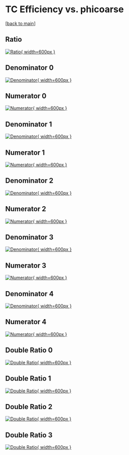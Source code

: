 # TC Efficiency vs. phicoarse

[[back to main](./)]



## Ratio

[![Ratio](../mtv/var/TC_base_13_1_eff_phicoarse.png){ width=600px }](../mtv/var/TC_base_13_1_eff_phicoarse.pdf)

## Denominator 0

[![Denominator](../mtv/den/TC_base_13_1_eff_phicoarse_den0.png){ width=600px }](../mtv/den/TC_base_13_1_eff_phicoarse_den0.pdf)

## Numerator 0

[![Numerator](../mtv/num/TC_base_13_1_eff_phicoarse_num0.png){ width=600px }](../mtv/num/TC_base_13_1_eff_phicoarse_num0.pdf)

## Denominator 1

[![Denominator](../mtv/den/TC_base_13_1_eff_phicoarse_den1.png){ width=600px }](../mtv/den/TC_base_13_1_eff_phicoarse_den1.pdf)

## Numerator 1

[![Numerator](../mtv/num/TC_base_13_1_eff_phicoarse_num1.png){ width=600px }](../mtv/num/TC_base_13_1_eff_phicoarse_num1.pdf)

## Denominator 2

[![Denominator](../mtv/den/TC_base_13_1_eff_phicoarse_den2.png){ width=600px }](../mtv/den/TC_base_13_1_eff_phicoarse_den2.pdf)

## Numerator 2

[![Numerator](../mtv/num/TC_base_13_1_eff_phicoarse_num2.png){ width=600px }](../mtv/num/TC_base_13_1_eff_phicoarse_num2.pdf)

## Denominator 3

[![Denominator](../mtv/den/TC_base_13_1_eff_phicoarse_den3.png){ width=600px }](../mtv/den/TC_base_13_1_eff_phicoarse_den3.pdf)

## Numerator 3

[![Numerator](../mtv/num/TC_base_13_1_eff_phicoarse_num3.png){ width=600px }](../mtv/num/TC_base_13_1_eff_phicoarse_num3.pdf)

## Denominator 4

[![Denominator](../mtv/den/TC_base_13_1_eff_phicoarse_den4.png){ width=600px }](../mtv/den/TC_base_13_1_eff_phicoarse_den4.pdf)

## Numerator 4

[![Numerator](../mtv/num/TC_base_13_1_eff_phicoarse_num4.png){ width=600px }](../mtv/num/TC_base_13_1_eff_phicoarse_num4.pdf)

## Double Ratio 0

[![Double Ratio](../mtv/ratio/TC_base_13_1_eff_phicoarse_ratio0.png){ width=600px }](../mtv/ratio/TC_base_13_1_eff_phicoarse_ratio0.pdf)

## Double Ratio 1

[![Double Ratio](../mtv/ratio/TC_base_13_1_eff_phicoarse_ratio1.png){ width=600px }](../mtv/ratio/TC_base_13_1_eff_phicoarse_ratio1.pdf)

## Double Ratio 2

[![Double Ratio](../mtv/ratio/TC_base_13_1_eff_phicoarse_ratio2.png){ width=600px }](../mtv/ratio/TC_base_13_1_eff_phicoarse_ratio2.pdf)

## Double Ratio 3

[![Double Ratio](../mtv/ratio/TC_base_13_1_eff_phicoarse_ratio3.png){ width=600px }](../mtv/ratio/TC_base_13_1_eff_phicoarse_ratio3.pdf)

